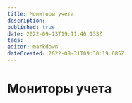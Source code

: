 ```yaml
---
title: Мониторы учета
description: 
published: true
date: 2022-09-13T19:11:40.133Z
tags: 
editor: markdown
dateCreated: 2022-08-31T09:30:19.685Z
---
```


# Мониторы учета

